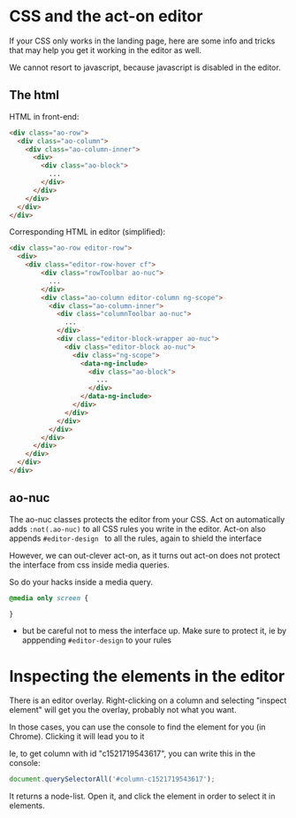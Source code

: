 # CSS and the act-on editor

If your CSS only works in the landing page, here are some info and tricks that may
help you get it working in the editor as well.

We cannot resort to javascript, because javascript is disabled in the editor.

## The html

HTML in front-end:

```html
<div class="ao-row">
  <div class="ao-column">
    <div class="ao-column-inner">
      <div>
        <div class="ao-block">
          ...
        </div>
      </div>
    </div>
  </div>
</div>
```

Corresponding HTML in editor (simplified):

```html
<div class="ao-row editor-row">
  <div>
    <div class="editor-row-hover cf">
        <div class="rowToolbar ao-nuc">
          ...
        </div>
        <div class="ao-column editor-column ng-scope">
          <div class="ao-column-inner">
            <div class="columnToolbar ao-nuc">
              ...
            </div>
            <div class="editor-block-wrapper ao-nuc">
              <div class="editor-block ao-nuc">
                <div class="ng-scope">
                  <data-ng-include>
                    <div class="ao-block">
                      ...
                    </div>
                  </data-ng-include>
                </div>
              </div>
            </div>
          </div>
        </div>
      </div>
    </div>
  </div>
</div>
```

## ao-nuc

The ao-nuc classes protects the editor from your CSS.
Act on automatically adds `:not(.ao-nuc)` to all CSS rules you write in the editor.
Act-on also appends `#editor-design ` to all the rules, again to shield the interface

However, we can out-clever act-on, as it turns out act-on does not protect the interface from
css inside media queries.

So do your hacks inside a media query.

```css
@media only screen {

}
```

- but be careful not to mess the interface up.
Make sure to protect it, ie by apppending `#editor-design` to your rules





# Inspecting the elements in the editor

There is an editor overlay. Right-clicking on a column and selecting "inspect element" will get you the overlay,
probably not what you want.

In those cases, you can use the console to find the element for you (in Chrome).
Clicking it will lead you to it

Ie, to get column with id "c1521719543617", you can write this in the console:

```javascript
document.querySelectorAll('#column-c1521719543617');
```
It returns a node-list. Open it, and click the element in order to select it in elements.
